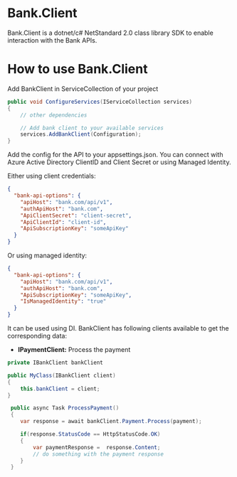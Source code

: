 ﻿# Bank.Client

Bank.Client is a dotnet/c# NetStandard 2.0 class library SDK to enable interaction with the Bank APIs.

# How to use Bank.Client

Add BankClient in ServiceCollection of your project

```csharp
public void ConfigureServices(IServiceCollection services)
{
    // other dependencies

    // Add bank client to your available services
    services.AddBankClient(Configuration);
}
```

Add the config for the API to your appsettings.json. You can connect with Azure Active Directory ClientID and Client Secret or using Managed Identity.

Either using client credentials:

```json
{
  "bank-api-options": {
    "apiHost": "bank.com/api/v1",
    "authApiHost": "bank.com",
    "ApiClientSecret": "client-secret",
    "ApiClientId": "client-id",
    "ApiSubscriptionKey": "someApiKey"
  }
}
```

Or using managed identity:

```json
{
  "bank-api-options": {
    "apiHost": "bank.com/api/v1",
    "authApiHost": "bank.com",
    "ApiSubscriptionKey": "someApiKey",
    "IsManagedIdentity": "true"
  }
}
```

It can be used using DI. BankClient has following clients available to get the corresponding data:

- **IPaymentClient:** Process the payment

```csharp
private IBankClient bankClient

public MyClass(IBankClient client)
{
    this.bankClient = client;
}

 public async Task ProcessPayment()
 {
    var response = await bankClient.Payment.Process(payment);

    if(response.StatusCode == HttpStatusCode.OK)
    {
        var paymentResponse =  response.Content;
        // do something with the payment response
    }
 }
```
